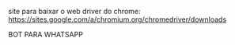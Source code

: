site para baixar o web driver do chrome: https://sites.google.com/a/chromium.org/chromedriver/downloads


BOT PARA WHATSAPP